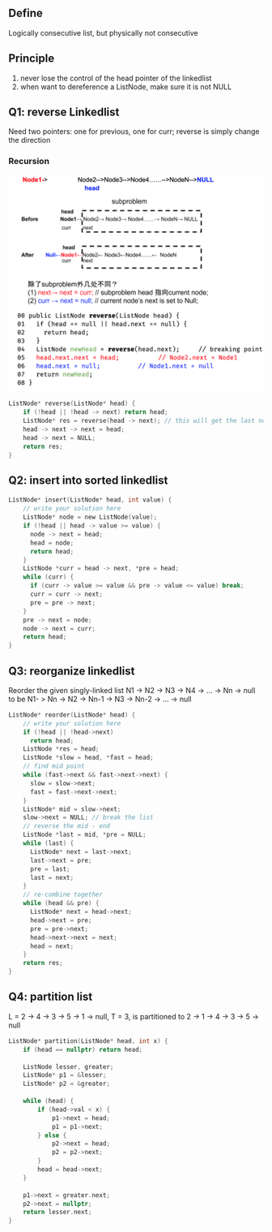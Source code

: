 ## Define

Logically consecutive list, but physically not consecutive

## Principle

1. never lose the control of the head pointer of the linkedlist
2. when want to dereference a ListNode, make sure it is not NULL

## Q1: reverse Linkedlist

Need two pointers: one for previous, one for curr; reverse is simply change the direction

### Recursion

![Screen Shot 2020-06-24 at 4.42.09 PM.png](resources/2BF10CE1244D84ADE6BB83A9844AF015.png)

```c
ListNode* reverse(ListNode* head) {
    if (!head || !head -> next) return head;
    ListNode* res = reverse(head -> next); // this will get the last node from the origional linkedlist
    head -> next -> next = head;
    head -> next = NULL;
    return res;
}
```

## Q2: insert into sorted linkedlist

```c
ListNode* insert(ListNode* head, int value) {
    // write your solution here
    ListNode* node = new ListNode(value);
    if (!head || head -> value >= value) {
      node -> next = head;
      head = node;
      return head;
    }
    ListNode *curr = head -> next, *pre = head;
    while (curr) {
      if (curr -> value >= value && pre -> value <= value) break;
      curr = curr -> next;
      pre = pre -> next;
    }
    pre -> next = node;
    node -> next = curr;
    return head;
}
```

## Q3: reorganize linkedlist

Reorder the given singly-linked list N1 -> N2 -> N3 -> N4 -> … -> Nn -> null to be N1- > Nn -> N2 -> Nn-1 -> N3 -> Nn-2 -> … -> null

```c
ListNode* reorder(ListNode* head) {
    // write your solution here
    if (!head || !head->next)
      return head;
    ListNode *res = head;
    ListNode *slow = head, *fast = head;
    // find mid point
    while (fast->next && fast->next->next) {
      slow = slow->next;
      fast = fast->next->next;
    }
    ListNode* mid = slow->next;
    slow->next = NULL; // break the list
    // reverse the mid - end
    ListNode *last = mid, *pre = NULL;
    while (last) {
      ListNode* next = last->next;
      last->next = pre;
      pre = last;
      last = next;
    }
    // re-combine together
    while (head && pre) {
      ListNode* next = head->next;
      head->next = pre;
      pre = pre->next;
      head->next->next = next;
      head = next;
    }
    return res;
}
```

## Q4: partition list

L = 2 -> 4 -> 3 -> 5 -> 1 -> null, T = 3, is partitioned to 2 -> 1 -> 4 -> 3 -> 5 -> null

```c
ListNode* partition(ListNode* head, int x) {
    if (head == nullptr) return head;
        
    ListNode lesser, greater;
    ListNode* p1 = &lesser;
    ListNode* p2 = &greater;
    
    while (head) {
        if (head->val < x) {
            p1->next = head;
            p1 = p1->next;
        } else {
            p2->next = head;
            p2 = p2->next;
        }
        head = head->next;
    }

    p1->next = greater.next;
    p2->next = nullptr;
    return lesser.next; 
}
```